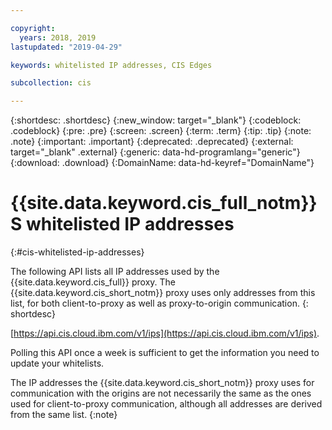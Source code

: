 ```yaml
---

copyright:
  years: 2018, 2019
lastupdated: "2019-04-29"

keywords: whitelisted IP addresses, CIS Edges

subcollection: cis

---
```

{:shortdesc: .shortdesc}
{:new_window: target="_blank"}
{:codeblock: .codeblock}
{:pre: .pre}
{:screen: .screen}
{:term: .term}
{:tip: .tip}
{:note: .note}
{:important: .important}
{:deprecated: .deprecated}
{:external: target="_blank" .external}
{:generic: data-hd-programlang="generic"}
{:download: .download}
{:DomainName: data-hd-keyref="DomainName"}

# {{site.data.keyword.cis_full_notm}}S whitelisted IP addresses
{:#cis-whitelisted-ip-addresses}

The following API lists all IP addresses used by the {{site.data.keyword.cis_full}} proxy. The {{site.data.keyword.cis_short_notm}} proxy uses only addresses from this list, for both client-to-proxy as well as proxy-to-origin communication.
{: shortdesc}

[https://api.cis.cloud.ibm.com/v1/ips](https://api.cis.cloud.ibm.com/v1/ips).

Polling this API once a week is sufficient to get the information you need to update your whitelists.

The IP addresses the {{site.data.keyword.cis_short_notm}} proxy uses for communication with the origins are not necessarily the same as the ones used for client-to-proxy communication, although all addresses are derived from the same list.
{:note}
